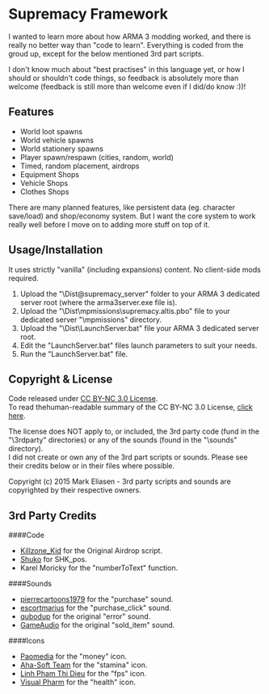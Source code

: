 Supremacy Framework
========
I wanted to learn more about how ARMA 3 modding worked, and there is really no better way than "code to learn". Everything is coded from the groud up, except for the below mentioned 3rd part scripts.

I don't know much about "best practises" in this language yet, or how I should or shouldn't code things, so feedback is absolutely more than welcome (feedback is still more than welcome even if I did/do know :))!

## Features 
 * World loot spawns
 * World vehicle spawns
 * World stationery spawns
 * Player spawn/respawn (cities, random, world)
 * Timed, random placement, airdrops
 * Equipment Shops
 * Vehicle Shops
 * Clothes Shops

There are many planned features, like persistent data (eg. character save/load) and shop/economy system. But I want the core system to work really well before I move on to adding more stuff on top of it.

## Usage/Installation
It uses strictly "vanilla" (including expansions) content. No client-side mods required.

1. Upload the "\Dist\@supremacy_server" folder to your ARMA 3 dedicated server root (where the arma3server.exe file is).
2. Upload the "\Dist\mpmissions\supremacy.altis.pbo" file to your dedicated server "\mpmissions" directory.
3. Upload the "\Dist\LaunchServer.bat" file your ARMA 3 dedicated server root.
4. Edit the "LaunchServer.bat" files launch parameters to suit your needs.
5. Run the "LaunchServer.bat" file.

## Copyright & License
Code released under [CC BY-NC 3.0 License](https://creativecommons.org/licenses/by-nc/3.0/legalcode).  
To read thehuman-readable summary of the CC BY-NC 3.0 License, [click here](https://creativecommons.org/licenses/by-nc/3.0/).  

The license does NOT apply to, or included, the 3rd party code (fund in the "\3rdparty" directories) or any of the sounds (found in the "\sounds" directory).   
I did not create or own any of the 3rd part scripts or sounds. Please see their credits below or in their files where possible.

Copyright (c) 2015 Mark Eliasen - 3rd party scripts and sounds are copyrighted by their respective owners.

## 3rd Party Credits

####Code
 * [Killzone_Kid](http://killzonekid.com/arma-scripting-tutorials-epic-armour-drop/) for the Original Airdrop script.  
 * [Shuko](http://forums.bistudio.com/showthread.php?t=89376) for SHK_pos.
 * Karel Moricky for the "numberToText" function.
 
####Sounds
 * [pierrecartoons1979](https://www.freesound.org/people/pierrecartoons1979/sounds/90121/) for the "purchase" sound.
 * [escortmarius](https://www.freesound.org/people/escortmarius/sounds/138096/) for the "purchase_click" sound.
 * [qubodup](https://www.freesound.org/people/qubodup/sounds/140773/) for the original "error" sound.
 * [GameAudio](https://www.freesound.org/people/GameAudio/sounds/220176/) for the original "sold_item" sound.

####Icons
 * [Paomedia](https://www.iconfinder.com/icons/299107/money_icon) for the "money" icon.
 * [Aha-Soft Team](https://www.iconfinder.com/icons/328013/america_online_aol_run_icon) for the "stamina" icon.
 * [Linh Pham Thi Dieu](https://www.iconfinder.com/icons/283941/camera_device_recorder_video_icon) for the "fps" icon.
 * [Visual Pharm](https://icons8.com/) for the "health" icon.